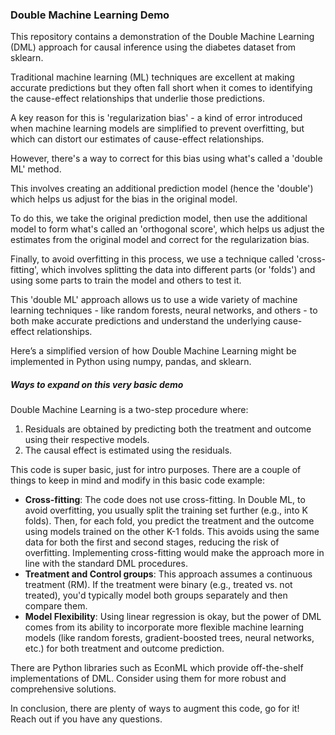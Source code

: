 <h3>Double Machine Learning Demo</h3>

This repository contains a demonstration of the Double Machine Learning (DML) approach for causal inference using the diabetes dataset from sklearn.

Traditional machine learning (ML) techniques are excellent at making accurate predictions but they often fall short when it comes to identifying the cause-effect relationships that underlie those predictions. 

A key reason for this is 'regularization bias' - a kind of error introduced when machine learning models are simplified to prevent overfitting, but which can distort our estimates of cause-effect relationships.

However, there's a way to correct for this bias using what's called a 'double ML' method.

This involves creating an additional prediction model (hence the 'double') which helps us adjust for the bias in the original model. 

To do this, we take the original prediction model, then use the additional model to form what's called an 'orthogonal score', which helps us adjust the estimates from the original model and correct for the regularization bias.

Finally, to avoid overfitting in this process, we use a technique called 'cross-fitting', which involves splitting the data into different parts (or 'folds') and using some parts to train the model and others to test it.

This 'double ML' approach allows us to use a wide variety of machine learning techniques - like random forests, neural networks, and others - to both make accurate predictions and understand the underlying cause-effect relationships.

Here’s a simplified version of how Double Machine Learning might be implemented in Python using numpy, pandas, and sklearn. 

<h5>Ways to expand on this very basic demo</h5>

Double Machine Learning is a two-step procedure where:

1. Residuals are obtained by predicting both the treatment and outcome using their respective models.
2. The causal effect is estimated using the residuals.

This code is super basic, just for intro purposes. There are a couple of things to keep in mind and modify in this basic code example:

<ul>
<li><b>Cross-fitting</b>: The code does not use cross-fitting. In Double ML, to avoid overfitting, you usually split the training set further (e.g., into K folds). Then, for each fold, you predict the treatment and the outcome using models trained on the other K-1 folds. This avoids using the same data for both the first and second stages, reducing the risk of overfitting. Implementing cross-fitting would make the approach more in line with the standard DML procedures.</li>
<li><b>Treatment and Control groups</b>: This approach assumes a continuous treatment (RM). If the treatment were binary (e.g., treated vs. not treated), you'd typically model both groups separately and then compare them.</li>
<li><b>Model Flexibility</b>: Using linear regression is okay, but the power of DML comes from its ability to incorporate more flexible machine learning models (like random forests, gradient-boosted trees, neural networks, etc.) for both treatment and outcome prediction.</li>
</ul>

There are Python libraries such as EconML which provide off-the-shelf implementations of DML. Consider using them for more robust and comprehensive solutions.

In conclusion, there are plenty of ways to augment this code, go for it! Reach out if you have any questions.